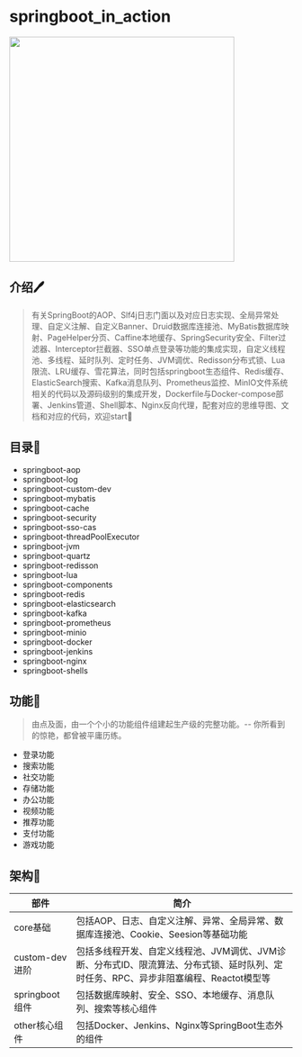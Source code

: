 # springboot_in_action

<img src="http://pic.deepinsea.top/images/2022/02/27/202202270654163.png" width="400px" />

## 介绍🖊️
>有关SpringBoot的AOP、Slf4j日志门面以及对应日志实现、全局异常处理、自定义注解、自定义Banner、Druid数据库连接池、MyBatis数据库映射、PageHelper分页、Caffine本地缓存、SpringSecurity安全、Filter过滤器、Interceptor拦截器、SSO单点登录等功能的集成实现，自定义线程池、多线程、延时队列、定时任务、JVM调优、Redisson分布式锁、Lua限流、LRU缓存、雪花算法，同时包括springboot生态组件、Redis缓存、ElasticSearch搜索、Kafka消息队列、Prometheus监控、MinIO文件系统相关的代码以及源码级别的集成开发，Dockerfile与Docker-compose部署、Jenkins管道、Shell脚本、Nginx反向代理，配套对应的思维导图、文档和对应的代码，欢迎start🎈
## 目录🚥
* springboot-aop
* springboot-log
* springboot-custom-dev
* springboot-mybatis
* springboot-cache
* springboot-security
* springboot-sso-cas
* springboot-threadPoolExecutor
* springboot-jvm
* springboot-quartz
* springboot-redisson
* springboot-lua
* springboot-components
* springboot-redis
* springboot-elasticsearch
* springboot-kafka
* springboot-prometheus
* springboot-minio
* springboot-docker
* springboot-jenkins
* springboot-nginx
* springboot-shells
## 功能🎨
> 由点及面，由一个个小的功能组件组建起生产级的完整功能。-- 你所看到的惊艳，都曾被平庸历练。

* 登录功能
* 搜索功能
* 社交功能
* 存储功能
* 办公功能
* 视频功能
* 推荐功能
* 支付功能
* 游戏功能
## 架构🗼

| 部件           | 简介                                                         |
| -------------- | ------------------------------------------------------------ |
| core基础       | 包括AOP、日志、自定义注解、异常、全局异常、数据库连接池、Cookie、Seesion等基础功能 |
| custom-dev进阶 | 包括多线程开发、自定义线程池、JVM调优、JVM诊断、分布式ID、限流算法、分布式锁、延时队列、定时任务、RPC、异步非阻塞编程、Reactot模型等 |
| springboot组件 | 包括数据库映射、安全、SSO、本地缓存、消息队列、搜索等核心组件 |
| other核心组件   | 包括Docker、Jenkins、Nginx等SpringBoot生态外的组件           |